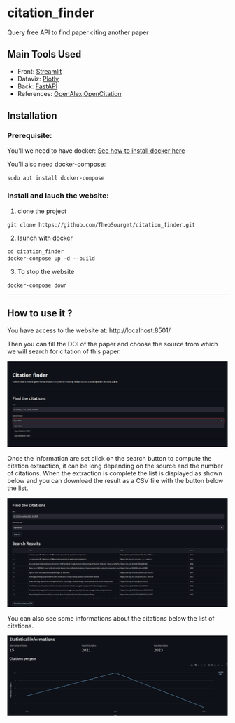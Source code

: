 # citation_finder
Query free API to find paper citing another paper

## Main Tools Used
* Front: [Streamlit](https://streamlit.io/) 
* Dataviz: [Plotly](https://plotly.com/python/)
* Back: [FastAPI](https://fastapi.tiangolo.com/)
* References: [OpenAlex](https://openalex.org/),[OpenCitation](opencitations.net/)
## Installation

### Prerequisite:
You'll we need to have docker: 
[See how to install docker here](https://docs.docker.com/get-docker/)

You'll also need docker-compose:
```console
sudo apt install docker-compose
```

### Install and lauch the website:
1. clone the project 
```console
git clone https://github.com/TheoSourget/citation_finder.git
```
2. launch with docker
```console
cd citation_finder
docker-compose up -d --build
```
3. To stop the website
```console
docker-compose down
```
---

## How to use it ?
You have access to the website at: http://localhost:8501/

Then you can fill the DOI of the paper and choose the source from which we will search for citation of this paper.

![](./resources/input_options.png)


Once the information are set click on the search button to compute the citation extraction, it can be long depending on the source and the number of citations. When the extraction is complete the list is displayed as shown below and you can download the result as a CSV file with the button below the list.

![](./resources/dataframe_result.png)

You can also see some informations about the citations below the list of citations.

![](./resources/statistics_display.png)
